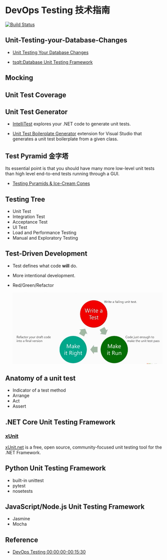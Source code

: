 ﻿# DevOps Testing 技术指南

[![Build Status](https://travis-ci.org/liuning0820/DevOpsTesting.svg?branch=master)](https://travis-ci.org/liuning0820/DevOpsTesting)

## Unit-Testing-your-Database-Changes

- [Unit Testing Your Database Changes](https://channel9.msdn.com/Shows/DevOps-Lab/Unit-Testing-your-Database-Changes)

- [tsqlt:Database Unit Testing Framework](tsqlt.org)

## Mocking

## Unit Test Coverage

## Unit Test Generator

- [IntelliTest](./demos/README.md#IntelliTest) explores your .NET code to generate unit tests.

- [Unit Test Boilerplate Generator](https://github.com/Microsoft/UnitTestBoilerplateGenerator) extension for Visual Studio that generates a unit test boilerplate from a given class.

## Test Pyramid 金字塔

Its essential point is that you should have many more low-level unit tests than high level end-to-end tests running through a GUI.

- [Testing Pyramids & Ice-Cream Cones](https://watirmelon.blog/testing-pyramids/)

## Testing Tree

- Unit Test
- Integration Test
- Acceptance Test
- UI Test
- Load and Performance Testing
- Manual and Exploratory Testing

## Test-Driven Development

- Test defines what code **will** do.
- More intentional development.
- Red/Green/Refactor

  ![Red/Green/Refactor](./docs/images/red-green-refactor-cycle.jpg)

## Anatomy of a unit test

- Indicator of a test method
- Arrange
- Act
- Assert

## .NET Core Unit Testing Framework

### [xUnit](./docs/xunit.md)

[xUnit.net](https://github.com/xunit/xunit) is a free, open source, community-focused unit testing tool for the .NET Framework.

## Python Unit Testing Framework

- built-in unittest
- pytest
- nosetests

## JavaScript/Node.js Unit Testing Framework

- Jasmine
- Mocha

## Reference

- [DevOps Testing 00:00:00-00:15:30](https://mva.microsoft.com/en-US/training-courses/18250?term=testing)